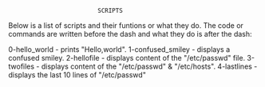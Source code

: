 							 SCRIPTS

Below is a list of scripts and their funtions or what they do.
The code or commands are written before the dash and what they do is after the dash:

0-hello_world 	  	- prints "Hello,world".
1-confused_smiley 	- displays a confused smiley.
2-hellofile 		- displays content of the "/etc/passwd" file.
3-twofiles 		- displays content of the "/etc/passwd" & "/etc/hosts".
4-lastlines		- displays the last 10 lines of "/etc/passwd"

